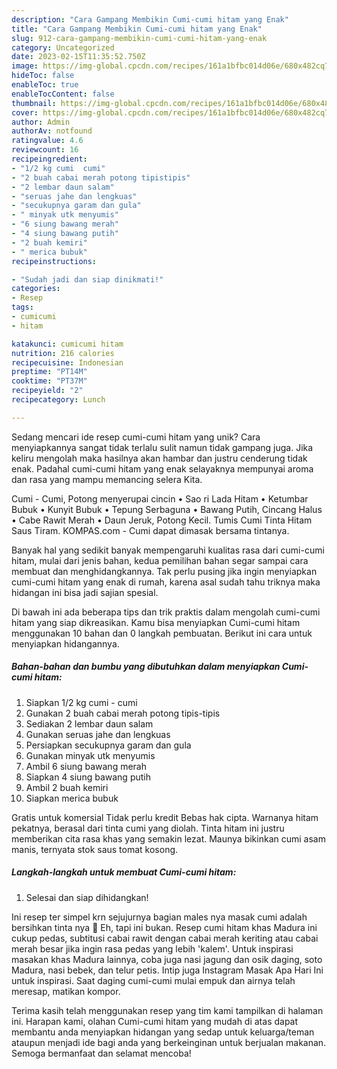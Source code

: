 ```yaml
---
description: "Cara Gampang Membikin Cumi-cumi hitam yang Enak"
title: "Cara Gampang Membikin Cumi-cumi hitam yang Enak"
slug: 912-cara-gampang-membikin-cumi-cumi-hitam-yang-enak
category: Uncategorized
date: 2023-02-15T11:35:52.750Z
image: https://img-global.cpcdn.com/recipes/161a1bfbc014d06e/680x482cq70/cumi-cumi-hitam-foto-resep-utama.jpg
hideToc: false
enableToc: true
enableTocContent: false
thumbnail: https://img-global.cpcdn.com/recipes/161a1bfbc014d06e/680x482cq70/cumi-cumi-hitam-foto-resep-utama.jpg
cover: https://img-global.cpcdn.com/recipes/161a1bfbc014d06e/680x482cq70/cumi-cumi-hitam-foto-resep-utama.jpg
author: Admin
authorAv: notfound
ratingvalue: 4.6
reviewcount: 16
recipeingredient:
- "1/2 kg cumi  cumi"
- "2 buah cabai merah potong tipistipis"
- "2 lembar daun salam"
- "seruas jahe dan lengkuas"
- "secukupnya garam dan gula"
- " minyak utk menyumis"
- "6 siung bawang merah"
- "4 siung bawang putih"
- "2 buah kemiri"
- " merica bubuk"
recipeinstructions:

- "Sudah jadi dan siap dinikmati!"
categories:
- Resep
tags:
- cumicumi
- hitam

katakunci: cumicumi hitam 
nutrition: 216 calories
recipecuisine: Indonesian
preptime: "PT14M"
cooktime: "PT37M"
recipeyield: "2"
recipecategory: Lunch

---
```





Sedang mencari ide resep cumi-cumi hitam yang unik? Cara menyiapkannya sangat tidak terlalu sulit namun tidak gampang juga. Jika keliru mengolah maka hasilnya akan hambar dan justru cenderung tidak enak. Padahal cumi-cumi hitam yang enak selayaknya mempunyai aroma dan rasa yang mampu memancing selera Kita.





Cumi - Cumi, Potong menyerupai cincin • Sao ri Lada Hitam • Ketumbar Bubuk • Kunyit Bubuk • Tepung Serbaguna • Bawang Putih, Cincang Halus • Cabe Rawit Merah • Daun Jeruk, Potong Kecil. Tumis Cumi Tinta Hitam Saus Tiram. KOMPAS.com - Cumi dapat dimasak bersama tintanya.

Banyak hal yang sedikit banyak mempengaruhi kualitas rasa dari cumi-cumi hitam, mulai dari jenis bahan, kedua pemilihan bahan segar sampai cara membuat dan menghidangkannya. Tak perlu pusing jika ingin menyiapkan cumi-cumi hitam yang enak di rumah, karena asal sudah tahu triknya maka hidangan ini bisa jadi sajian spesial.






Di bawah ini ada beberapa tips dan trik praktis dalam mengolah cumi-cumi hitam yang siap dikreasikan. Kamu bisa menyiapkan Cumi-cumi hitam menggunakan 10 bahan dan 0 langkah pembuatan. Berikut ini cara untuk menyiapkan hidangannya.

<!--inarticleads1-->

##### Bahan-bahan dan bumbu yang dibutuhkan dalam menyiapkan Cumi-cumi hitam:

1. Siapkan 1/2 kg cumi - cumi
1. Gunakan 2 buah cabai merah potong tipis-tipis
1. Sediakan 2 lembar daun salam
1. Gunakan seruas jahe dan lengkuas
1. Persiapkan secukupnya garam dan gula
1. Gunakan  minyak utk menyumis
1. Ambil 6 siung bawang merah
1. Siapkan 4 siung bawang putih
1. Ambil 2 buah kemiri
1. Siapkan  merica bubuk


Gratis untuk komersial Tidak perlu kredit Bebas hak cipta. Warnanya hitam pekatnya, berasal dari tinta cumi yang diolah. Tinta hitam ini justru memberikan cita rasa khas yang semakin lezat. Maunya bikinkan cumi asam manis, ternyata stok saus tomat kosong. 

<!--inarticleads2-->

##### Langkah-langkah untuk membuat Cumi-cumi hitam:


1. Selesai dan siap dihidangkan!

Ini resep ter simpel krn sejujurnya bagian males nya masak cumi adalah bersihkan tinta nya 🤭 Eh, tapi ini bukan. Resep cumi hitam khas Madura ini cukup pedas, subtitusi cabai rawit dengan cabai merah keriting atau cabai merah besar jika ingin rasa pedas yang lebih &#39;kalem&#39;. Untuk inspirasi masakan khas Madura lainnya, coba juga nasi jagung dan osik daging, soto Madura, nasi bebek, dan telur petis. Intip juga Instagram Masak Apa Hari Ini untuk inspirasi. Saat daging cumi-cumi mulai empuk dan airnya telah meresap, matikan kompor. 

Terima kasih telah menggunakan resep yang tim kami tampilkan di halaman ini. Harapan kami, olahan Cumi-cumi hitam yang mudah di atas dapat membantu anda menyiapkan hidangan yang sedap untuk keluarga/teman ataupun menjadi ide bagi anda yang berkeinginan untuk berjualan makanan. Semoga bermanfaat dan selamat mencoba!
